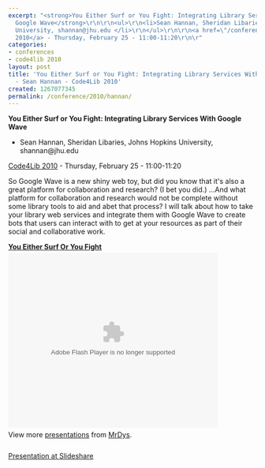```yaml
---
excerpt: "<strong>You Either Surf or You Fight: Integrating Library Services With
  Google Wave</strong>\r\n\r\n<ul>\r\n<li>Sean Hannan, Sheridan Libaries, Johns Hopkins
  University, shannan@jhu.edu </li>\r\n</ul>\r\n\r\n<a href=\"/conference/2010/schedule\">Code4Lib
  2010</a> - Thursday, February 25 - 11:00-11:20\r\n\r"
categories:
- conferences
- code4lib 2010
layout: post
title: 'You Either Surf or You Fight: Integrating Library Services With Google Wave
  - Sean Hannan - Code4Lib 2010'
created: 1267077345
permalink: /conference/2010/hannan/
---
```

<strong>You Either Surf or You Fight: Integrating Library Services With Google Wave</strong>

<ul>
<li>Sean Hannan, Sheridan Libaries, Johns Hopkins University, shannan@jhu.edu </li>
</ul>

<a href="/conference/2010/schedule">Code4Lib 2010</a> - Thursday, February 25 - 11:00-11:20

So Google Wave is a new shiny web toy, but did you know that it's also a great platform for collaboration and research? (I bet you did.) ...And what platform for collaboration and research would not be complete without some library tools to aid and abet that process? I will talk about how to take your library web services and integrate them with Google Wave to create bots that users can interact with to get at your resources as part of their social and collaborative work. 

<div style="width:425px" id="__ss_3276398"><strong style="display:block;margin:12px 0 4px"><a href="http://www.slideshare.net/MrDys/you-either-surf-or-you-fight" title="You Either Surf Or You Fight">You Either Surf Or You Fight</a></strong><object width="425" height="355"><param name="movie" value="http://static.slidesharecdn.com/swf/ssplayer2.swf?doc=youeithersurforyoufight-100225103755-phpapp02&stripped_title=you-either-surf-or-you-fight" /><param name="allowFullScreen" value="true"/><param name="allowScriptAccess" value="always"/><embed src="http://static.slidesharecdn.com/swf/ssplayer2.swf?doc=youeithersurforyoufight-100225103755-phpapp02&stripped_title=you-either-surf-or-you-fight" type="application/x-shockwave-flash" allowscriptaccess="always" allowfullscreen="true" width="425" height="355"></embed></object><div style="padding:5px 0 12px">View more <a href="http://www.slideshare.net/">presentations</a> from <a href="http://www.slideshare.net/MrDys">MrDys</a>.</div></div>

<a href="http://www.slideshare.net/MrDys/you-either-surf-or-you-fight">Presentation at Slideshare</a>

